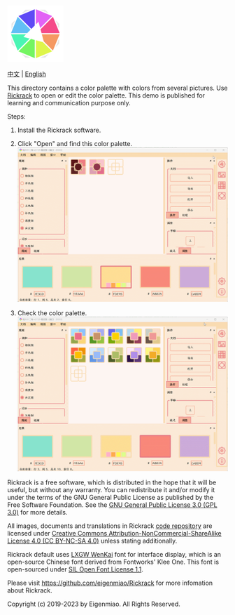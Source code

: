 ![Rickrack](../../src/main/icons/full/icon_full_128.png)

[中文](https://eigenmiao.com/yanhuo/) | [English](https://eigenmiao.com/rickrack/)

This directory contains a color palette with colors from several pictures. Use [Rickrack](https://github.com/eigenmiao/Rickrack) to open or edit the color palette. This demo is published for learning and communication purpose only.

Steps:
1. Install the Rickrack software.

2. Click "Open" and find this color palette.
![Open the palette.](../00_usage/800.gif)

4. Check the color palette.
![Check the palette.](../00_usage/801.gif)

Rickrack is a free software, which is distributed in the hope that it will be useful, but without any warranty. You can redistribute it and/or modify it under the terms of the GNU General Public License as published by the Free Software Foundation. See the [GNU General Public License 3.0 (GPL 3.0)](https://www.gnu.org/licenses/) for more details.

All images, documents and translations in Rickrack [code repository](https://github.com/eigenmiao/Rickrack) are licensed under [Creative Commons Attribution-NonCommercial-ShareAlike License 4.0 (CC BY-NC-SA 4.0)](https://creativecommons.org/licenses/by-nc-sa/4.0/) unless stating additionally.

Rickrack default uses [LXGW WenKai](https://github.com/lxgw/LxgwWenKai) font for interface display, which is an open-source Chinese font derived from Fontworks' Klee One. This font is open-sourced under [SIL Open Font License 1.1](http://scripts.sil.org/OFL).

Please visit https://github.com/eigenmiao/Rickrack for more infomation about Rickrack.

Copyright (c) 2019-2023 by Eigenmiao. All Rights Reserved.
